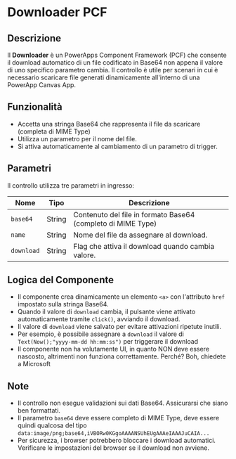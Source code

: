 # Downloader PCF

## Descrizione
Il **Downloader** è un PowerApps Component Framework (PCF) che consente il download automatico di un file codificato in Base64 non appena il valore di uno specifico parametro cambia. Il controllo è utile per scenari in cui è necessario scaricare file generati dinamicamente all'interno di una PowerApp Canvas App.

## Funzionalità
- Accetta una stringa Base64 che rappresenta il file da scaricare (completa di MIME Type)
- Utilizza un parametro per il nome del file.
- Si attiva automaticamente al cambiamento di un parametro di trigger.

## Parametri
Il controllo utilizza tre parametri in ingresso:

| Nome       | Tipo   | Descrizione |
|------------|--------|-------------|
| `base64`   | String | Contenuto del file in formato Base64 (completo di MIME Type) |
| `name`     | String | Nome del file da assegnare al download. |
| `download` | String | Flag che attiva il download quando cambia valore. |


## Logica del Componente
- Il componente crea dinamicamente un elemento `<a>` con l'attributo `href` impostato sulla stringa Base64.
- Quando il valore di `download` cambia, il pulsante viene attivato automaticamente tramite `click()`, avviando il download.
- Il valore di `download` viene salvato per evitare attivazioni ripetute inutili.
- Per esempio, è possibile assegnare a `download` il valore di `Text(Now();"yyyy-mm-dd hh:mm:ss")` per triggerare il download
- Il componente non ha volutamente UI, in quanto NON deve essere nascosto, altrimenti non funziona correttamente. Perché? Boh, chiedete a Microsoft

## Note
- Il controllo non esegue validazioni sui dati Base64. Assicurarsi che siano ben formattati.
- Il parametro `base64` deve essere completo di MIME Type, deve essere quindi qualcosa del tipo `data:image/png;base64,iVBORw0KGgoAAAANSUhEUgAAAeIAAAJuCAIA...`
- Per sicurezza, i browser potrebbero bloccare i download automatici. Verificare le impostazioni del browser se il download non avviene.

